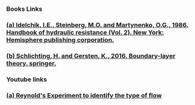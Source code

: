 ### Books Links<br>
### <a href="https://www.google.co.in/books/edition/Boundary_Layer_Theory/bOUyDQAAQBAJ"> (a) Idelchik, I.E., Steinberg, M.O. and Martynenko, O.G., 1986. Handbook of hydraulic resistance (Vol. 2). New York: Hemisphere publishing corporation.</a><br>
### <a href="https://www.google.co.in/books/edition/Boundary_Layer_Theory/bOUyDQAAQBAJ?hl=en&gbpv=1&dq=Determination+of+Friction+Coefficient+of+pipe+at+various+Flow+Conditions+(Reynold%E2%80%99s+Number)+books&printsec=frontcover">(b) Schlichting, H. and Gersten, K., 2016. Boundary-layer theory. springer.</a><br>

### Youtube links<br> 
### <a href="https://youtu.be/KDCtmq3q6_c?si=DJ-2UmrBj8JHH0Xn">  (a) Reynold's Experiment to identify the type of flow</a><br>

